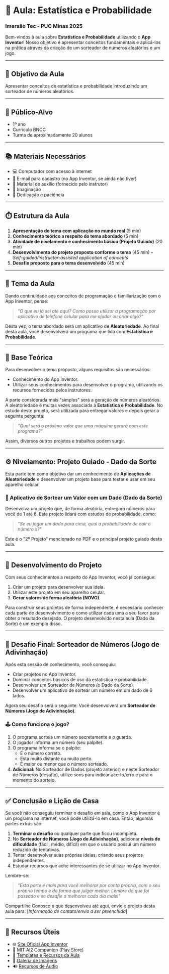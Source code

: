 # 🎲 Aula: Estatística e Probabilidade

### Imersão Tec - PUC Minas 2025

Bem-vindos à aula sobre **Estatística e Probabilidade** utilizando o **App Inventor**! Nosso objetivo é apresentar conceitos fundamentais e aplicá-los na prática através da criação de um sorteador de números aleatórios e um jogo.

---

## 🎯 Objetivo da Aula

Apresentar conceitos de estatística e probabilidade introduzindo um sorteador de números aleatórios.

---

## 👥 Público-Alvo

* 1º ano
* Currículo BNCC
* Turma de aproximadamente 20 alunos

---

## 📚 Materiais Necessários

* 💻 Computador com acesso à internet
* 📧 E-mail para cadastro (no App Inventor, se ainda não tiver)
* 📑 Material de auxílio (fornecido pelo instrutor)
* 🎨 Imaginação
* 💪 Dedicação e paciência

---

## ⏱️ Estrutura da Aula

1. **Apresentação do tema com aplicação no mundo real** (5 min)
2. **Conhecimento teórico a respeito do tema abordado** (5 min)
3. **Atividade de nivelamento e conhecimento básico (Projeto Guiado)** (20 min)
4. **Desenvolvimento do projeto proposto conforme o tema** (45 min) - *Self-guided/instructor-assisted application of concepts*
5. **Desafio proposto para o tema desenvolvido** (45 min)

---

## 🎲 Tema da Aula

Dando continuidade aos conceitos de programação e familiarização com o App Inventor, pense:

> _"O que eu já sei até aqui? Como posso utilizar a programação por aplicativo de telefone celular para me ajudar ou criar algo?"_

Desta vez, o tema abordado será um aplicativo de **Aleatoriedade**. Ao final desta aula, você desenvolverá um programa que lida com **Estatística e Probabilidade**.

---

## 🧠 Base Teórica

Para desenvolver o tema proposto, alguns requisitos são necessários:

- Conhecimento do App Inventor.
- Utilizar seus conhecimentos para desenvolver o programa, utilizando os recursos fornecidos pelos instrutores.

A parte considerada mais "simples" será a geração de números aleatórios. A aleatoriedade é muitas vezes associada à **Estatística e Probabilidade**. No estudo deste projeto, será utilizada para entregar valores e depois gerar a seguinte pergunta:

> _"Qual será o próximo valor que uma máquina gerará com este programa?"_

Assim, diversos outros projetos e trabalhos podem surgir.

---

## ⚙️ Nivelamento: Projeto Guiado - Dado da Sorte

Esta parte tem como objetivo dar um conhecimento de **Aplicações de Aleatoriedade** e desenvolver um projeto base para testar e usar em seu aparelho celular.

### 🎲 Aplicativo de Sortear um Valor com um Dado (Dado da Sorte)

Desenvolva um projeto que, de forma aleatória, entregará números para você de 1 até 6. Este projeto lidará com estudos de probabilidade, como:

> _"Se eu jogar um dado para cima, qual a probabilidade de cair o número x?"_

Este é o "2º Projeto" mencionado no PDF e o principal projeto guiado desta aula.

---

## 🧩 Desenvolvimento do Projeto

Com seus conhecimentos a respeito do App Inventor, você já consegue:

1. Criar um projeto para desenvolver sua ideia.
2. Utilizar este projeto em seu aparelho celular.
3. **Gerar valores de forma aleatória (NOVO)**.

Para construir seus projetos de forma independente, é necessário conhecer cada parte de desenvolvimento e como utilizar cada uma a seu favor para obter o resultado desejado. O projeto desenvolvido nesta aula (Dado da Sorte) é um exemplo disso.

---

## 🧪 Desafio Final: Sorteador de Números (Jogo de Adivinhação)

Após esta sessão de conhecimento, você conseguiu:

- Criar projetos no App Inventor.
- Dominar conceitos básicos de uso da estatística e probabilidade.
- Desenvolver um Sorteador de Números (o Dado da Sorte).
- Desenvolver um aplicativo de sortear um número em um dado de 6 lados.

Agora seu desafio será o seguinte:
Você desenvolverá um **Sorteador de Números (Jogo de Adivinhação)**.

### 🕹 Como funciona o jogo?

1. O programa sorteia um número secretamente e o guarda.
2. O jogador informa um número (seu palpite).
3. O programa informa se o palpite:
    * É o número correto.
    * Está muito distante ou muito perto.
    * É maior ou menor que o número sorteado.
4. **Adicional:** No Sorteador de Dados (projeto anterior) e neste Sorteador de Números (desafio), utilize sons para indicar acerto/erro e para o momento do sorteio.

---

## ✅ Conclusão e Lição de Casa

Se você não conseguiu terminar o desafio em sala, como o App Inventor é um programa na internet, você pode utilizá-lo em casa. Então, algumas partes extras são:

1. **Terminar o desafio** ou qualquer parte que ficou incompleta.
2. No **Sorteador de Números (Jogo de Adivinhação)**, adicionar **níveis de dificuldade** (fácil, médio, difícil) em que o usuário possui um número reduzido de tentativas.
3. Tentar desenvolver suas próprias ideias, criando seus projetos independentes.
4. Estudar recursos que ache interessantes de se utilizar no App Inventor.

Lembre-se:

> _"Esta parte é mais para você melhorar por conta própria, com o seu próprio tempo e da forma que julgar melhor. Lembre do que foi passado e se desafie a melhorar cada dia mais!"_

Compartilhe Conosco o que desenvolveu até aqui, envie o projeto desta aula para: \[*Informação de contato/envio a ser preenchida*]

---

## 🔗 Recursos Úteis

* 🌐 [Site Oficial App Inventor](https://appinventor.mit.edu/)
* 📲 [MIT AI2 Companion (Play Store)](https://play.google.com/store/apps/details?id=edu.mit.appinventor.aicompanion3&hl=pt_BR)
* 📁 [Templates e Recursos da Aula](templates/) <!-- insira link real aqui -->
* 🎨 [Galeria de Imagens](imagem/) <!-- insira link real aqui -->
* 🔊 [Recursos de Áudio](audio/) <!-- insira link real aqui -->
